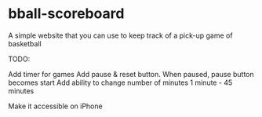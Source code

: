 # bball-scoreboard
A simple website that you can use to keep track of a pick-up game of basketball


TODO: 

Add timer for games
    Add pause & reset button. When paused, pause button becomes start
    Add ability to change number of minutes
    1 minute - 45 minutes

Make it accessible on iPhone